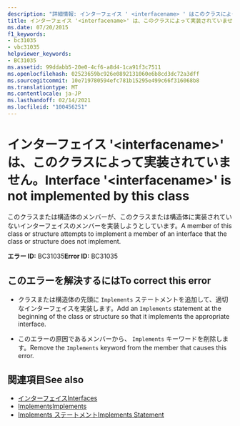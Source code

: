 ```yaml
---
description: "詳細情報: インターフェイス ' <interfacename> ' はこのクラスによって実装されていません"
title: インターフェイス '<interfacename>' は、このクラスによって実装されていません。
ms.date: 07/20/2015
f1_keywords:
- bc31035
- vbc31035
helpviewer_keywords:
- BC31035
ms.assetid: 99ddabb5-20e0-4cf6-a8d4-1ca91f3c7511
ms.openlocfilehash: 02523659bc926e0892131060e6b8cd3dc72a3dff
ms.sourcegitcommit: 10e719780594efc781b15295e499c66f316068b8
ms.translationtype: MT
ms.contentlocale: ja-JP
ms.lasthandoff: 02/14/2021
ms.locfileid: "100456251"
---
```

# <a name="interface-interfacename-is-not-implemented-by-this-class"></a><span data-ttu-id="f74e5-103">インターフェイス '\<interfacename>' は、このクラスによって実装されていません。</span><span class="sxs-lookup"><span data-stu-id="f74e5-103">Interface '\<interfacename>' is not implemented by this class</span></span>

<span data-ttu-id="f74e5-104">このクラスまたは構造体のメンバーが、このクラスまたは構造体に実装されていないインターフェイスのメンバーを実装しようとしています。</span><span class="sxs-lookup"><span data-stu-id="f74e5-104">A member of this class or structure attempts to implement a member of an interface that the class or structure does not implement.</span></span>  
  
 <span data-ttu-id="f74e5-105">**エラー ID:** BC31035</span><span class="sxs-lookup"><span data-stu-id="f74e5-105">**Error ID:** BC31035</span></span>  
  
## <a name="to-correct-this-error"></a><span data-ttu-id="f74e5-106">このエラーを解決するには</span><span class="sxs-lookup"><span data-stu-id="f74e5-106">To correct this error</span></span>  
  
- <span data-ttu-id="f74e5-107">クラスまたは構造体の先頭に `Implements` ステートメントを追加して、適切なインターフェイスを実装します。</span><span class="sxs-lookup"><span data-stu-id="f74e5-107">Add an `Implements` statement at the beginning of the class or structure so that it implements the appropriate interface.</span></span>  
  
- <span data-ttu-id="f74e5-108">このエラーの原因であるメンバーから、 `Implements` キーワードを削除します。</span><span class="sxs-lookup"><span data-stu-id="f74e5-108">Remove the `Implements` keyword from the member that causes this error.</span></span>  
  
## <a name="see-also"></a><span data-ttu-id="f74e5-109">関連項目</span><span class="sxs-lookup"><span data-stu-id="f74e5-109">See also</span></span>

- [<span data-ttu-id="f74e5-110">インターフェイス</span><span class="sxs-lookup"><span data-stu-id="f74e5-110">Interfaces</span></span>](../programming-guide/language-features/interfaces/index.md)
- [<span data-ttu-id="f74e5-111">Implements</span><span class="sxs-lookup"><span data-stu-id="f74e5-111">Implements</span></span>](../language-reference/statements/implements-clause.md)
- [<span data-ttu-id="f74e5-112">Implements ステートメント</span><span class="sxs-lookup"><span data-stu-id="f74e5-112">Implements Statement</span></span>](../language-reference/statements/implements-statement.md)
